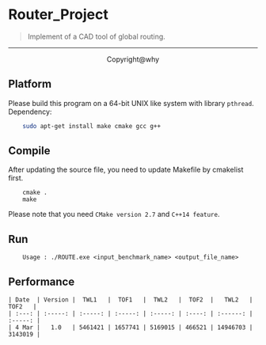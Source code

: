 # Router_Project

> Implement of a CAD tool of global routing.  

<hr>
<center> Copyright@why </center>

## Platform
Please build this program on a 64-bit UNIX like system with library `pthread`. Dependency:
```bash
    sudo apt-get install make cmake gcc g++
```

## Compile
After updating the source file, you need to update Makefile by cmakelist first.
```
    cmake .
    make
```

Please note that you need `CMake version 2.7` and `C++14 feature`.

## Run
```
    Usage : ./ROUTE.exe <input_benchmark_name> <output_file_name>
```

## Performance

```
| Date  | Version |  TWL1   |  TOF1   |  TWL2   |  TOF2  |   TWL2   |  TOF2   |
| :---: | :-----: | :-----: | :-----: | :-----: | :----: | :------: | :-----: |
| 4 Mar |   1.0   | 5461421 | 1657741 | 5169015 | 466521 | 14946703 | 3143019 |
```